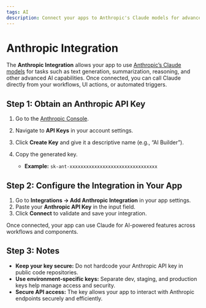 ```yaml
---
tags: AI
description: Connect your apps to Anthropic's Claude models for advanced AI capabilities.
---
```

# Anthropic Integration

The **Anthropic Integration** allows your app to use [Anthropic’s Claude models](https://www.anthropic.com/claude) for tasks such as text generation, summarization, reasoning, and other advanced AI capabilities. Once connected, you can call Claude directly from your workflows, UI actions, or automated triggers.


## Step 1: Obtain an Anthropic API Key

1. Go to the [Anthropic Console](https://console.anthropic.com/).
2. Navigate to **API Keys** in your account settings.
3. Click **Create Key** and give it a descriptive name (e.g., “AI Builder”).
4. Copy the generated key.

   * **Example:** `sk-ant-xxxxxxxxxxxxxxxxxxxxxxxxxxxxxxxx`


## Step 2: Configure the Integration in Your App

1. Go to **Integrations → Add Anthropic Integration** in your app settings.
2. Paste your **Anthropic API Key** in the input field.
3. Click **Connect** to validate and save your integration.

Once connected, your app can use Claude for AI-powered features across workflows and components.


## Step 3: Notes

* **Keep your key secure:** Do not hardcode your Anthropic API key in public code repositories.
* **Use environment-specific keys:** Separate dev, staging, and production keys help manage access and security.
* **Secure API access:** The key allows your app to interact with Anthropic endpoints securely and efficiently.


